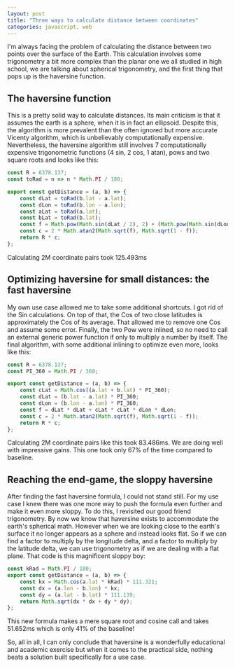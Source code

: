 ```yaml
---
layout: post
title: "Three ways to calculate distance between coordinates"
categories: javascript, web
---
```


I'm always facing the problem of calculating the distance between two points over the surface of the Earth. This calculation involves some trigonometry a bit more complex than the planar one we all studied in high school, we are talking about spherical trigonometry, and the first thing that pops up is the haversine function.

<!--more-->

## The haversine function

This is a pretty solid way to calculate distances. Its main criticism is that it assumes the earth is a sphere, when it is in fact an ellipsoid. Despite this, the algorithm is more prevalent than the often ignored but more accurate Vicenty algorithm, which is unbelievably computationally expensive. Nevertheless, the haversine algorithm still involves 7 computationally expensive trigonometric functions (4 sin, 2 cos, 1 atan), pows and two square roots and looks like this:

``` javascript
const R = 6378.137;
const toRad = n => n * Math.PI / 180;

export const getDistance = (a, b) => {
    const dLat = toRad(b.lat - a.lat);
    const dLon = toRad(b.lon - a.lon);
    const aLat = toRad(a.lat);
    const bLat = toRad(b.lat);
    const f = Math.pow(Math.sin(dLat / 2), 2) + (Math.pow(Math.sin(dLon / 2), 2) * Math.cos(aLat) * Math.cos(bLat));
    const c = 2 * Math.atan2(Math.sqrt(f), Math.sqrt(1 - f));
    return R * c;
};
```

Calculating 2M coordinate pairs took 125.493ms

## Optimizing haversine for small distances: the fast haversine

My own use case allowed me to take some additional shortcuts. I got rid of the Sin calculations. On top of that, the Cos of two close latitudes is approximately the Cos of its average. That allowed me to remove one Cos and assume some error. Finally, the two Pow were inlined, so no need to call an external generic power function if only to multiply a number by itself. The final algorithm, with some additional inlining to optimize even more, looks like this:

``` javascript
const R = 6378.137;
const PI_360 = Math.PI / 360;

export const getDistance = (a, b) => {
    const cLat = Math.cos((a.lat + b.lat) * PI_360);
    const dLat = (b.lat - a.lat) * PI_360;
    const dLon = (b.lon - a.lon) * PI_360;
    const f = dLat * dLat + cLat * cLat * dLon * dLon;
    const c = 2 * Math.atan2(Math.sqrt(f), Math.sqrt(1 - f));   
    return R * c;
};
```

Calculating 2M coordinate pairs like this took 83.486ms. We are doing well with impressive gains. This one took only 67% of the time compared to baseline.

## Reaching the end-game, the sloppy haversine

After finding the fast haversine formula, I could not stand still. For my use case I knew there was one more way to push the formula even further and make it even more sloppy. To do this, I revisited our good friend trigonometry. By now we know that haversine exists to accommodate the earth's spherical math. However when we are looking close to the earth's surface it no longer appears as a sphere and instead looks flat. So if we can find a factor to multiply by the longitude delta, and a factor to multiply by the latitude delta, we can use trigonometry as if we are dealing with a flat plane. That code is this magnificent sloppy boy:

``` javascript
const kRad = Math.PI / 180;
export const getDistance = (a, b) => {
	const kx = Math.cos(a.lat * kRad) * 111.321;
	const dx = (a.lon - b.lon) * kx;
	const dy = (a.lat - b.lat) * 111.139;
	return Math.sqrt(dx * dx + dy * dy);
};
```

This new formula makes a mere square root and cosine call and takes 51.652ms which is only 41% of the baseline!

So, all in all, I can only conclude that haversine is a wonderfully educational and academic exercise but when it comes to the practical side, nothing beats a solution built specifically for a use case. 